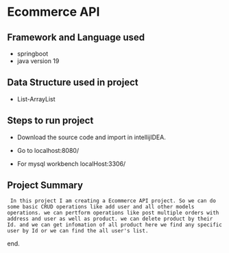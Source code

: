 
# Ecommerce API


## Framework and Language used
- springboot
- java version 19

## Data Structure used in project
- List-ArrayList

## Steps to run project

- Download the source code and import in intellijIDEA.

- Go to localhost:8080/
- For mysql workbench localHost:3306/

## Project Summary
     In this project I am creating a Ecommerce API project. So we can do some basic CRUD operations like add user and all other models operations. we can pertform operations like post multiple orders with address and user as well as product. we can delete product by their Id. and we can get infomation of all product here we find any specific user by Id or we can find the all user's list.


end.

